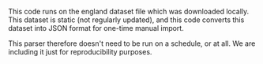This code runs on the england dataset file which was downloaded locally. This dataset is static (not regularly updated), and this code converts this dataset into JSON format for one-time manual import.

This parser therefore doesn't need to be run on a schedule, or at all. We are including it just for reproducibility purposes.
